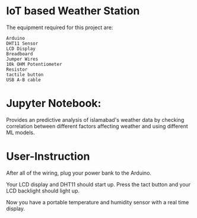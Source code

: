 # IoT based Weather Station

The equipment required for this project are:

    Arduino
    DHT11 Sensor
    LCD Display
    Breadboard
    Jumper Wires
    10k OHM Potentiometer
    Resistor
    tactile button
    USB A-B cable
# Jupyter Notebook:

  Provides an predictive analysis of islamabad's weather data by checking correlation between different factors affecting weather and using different ML models.
# User-Instruction
After all of the wiring, plug your power bank to the Arduino.

Your LCD display and DHT11 should start up. Press the tact button and your LCD backlight should light up.

Now you have a portable temperature and humidity sensor with a real time display.
